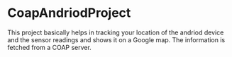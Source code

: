 CoapAndriodProject
==================
This project basically helps in tracking your location of the andriod device and the sensor readings and shows it on a Google map. The information is fetched from a COAP server. 

